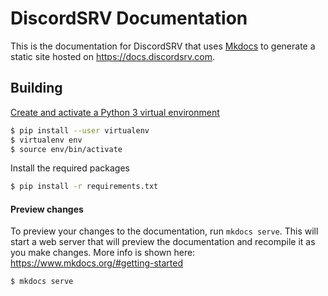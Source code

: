 # DiscordSRV Documentation

This is the documentation for DiscordSRV that uses [Mkdocs](https://github.com/mkdocs/mkdocs) to generate a static site hosted on https://docs.discordsrv.com.

## Building

[Create and activate a Python 3 virtual environment](https://docs.python.org/3/tutorial/venv.html)
```sh
$ pip install --user virtualenv
$ virtualenv env
$ source env/bin/activate
```

Install the required packages
```sh
$ pip install -r requirements.txt
```

#### Preview changes

To preview your changes to the documentation, run `mkdocs serve`. This will start a web server that will preview the documentation and recompile it as you make changes. More info is shown here: https://www.mkdocs.org/#getting-started
```sh
$ mkdocs serve
```
